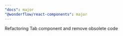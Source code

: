 ```yaml
---
"docs": major
"@wonderflow/react-components": major
---
```


Refactoring Tab component and remove obsolete code
